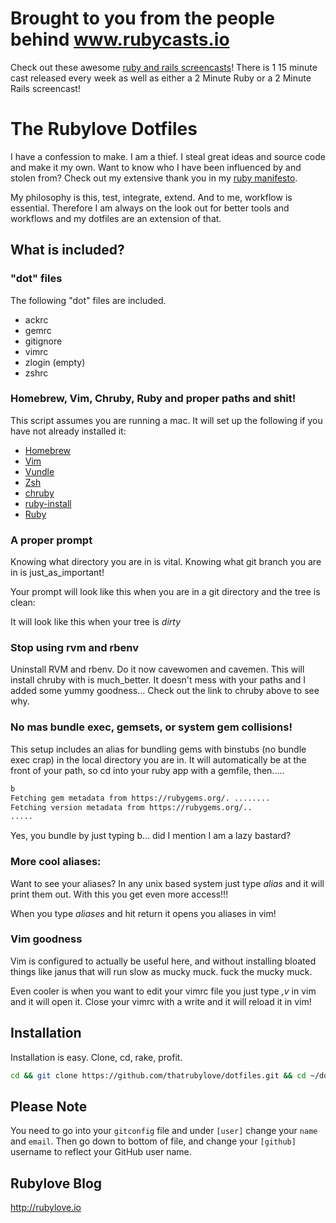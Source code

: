 # Brought to you from the people behind www.rubycasts.io

Check out these awesome [ruby and rails screencasts](https://www.rubycasts.io)! There is 1 15 minute cast released every week as well as either a 2 Minute Ruby or a 2 Minute Rails screencast!

# The Rubylove Dotfiles

I have a confession to make. I am a thief. I steal great ideas and source code and make it my own. Want to know who I have been influenced by and stolen from? Check out my extensive thank you in my [ruby manifesto](https://github.com/rubylove/ruby_programming_manifesto).

My philosophy is this, test, integrate, extend. And to me, workflow is essential. Therefore I am always on the look out for better tools and workflows and my dotfiles are an extension of that.


## What is included?

### "dot" files

The following "dot" files are included. 

* ackrc
* gemrc
* gitignore
* vimrc
* zlogin (empty)
* zshrc

### Homebrew, Vim, Chruby, Ruby and proper paths and shit!

This script assumes you are running a mac. It will set up the following if you have not already installed it:

* [Homebrew](http://brew.sh/)
* [Vim](http://www.vim.org/)
* [Vundle](https://github.com/gmarik/Vundle.vim)
* [Zsh](http://www.zsh.org/)
* [chruby](https://github.com/postmodern/chruby)
* [ruby-install](https://github.com/postmodern/ruby-install)
* [Ruby](https://github.com/ruby/ruby)

### A proper prompt

Knowing what directory you are in is vital. Knowing what git branch you are in is just_as_important!

Your prompt will look like this when you are in a git directory and the tree is clean:

It will look like this when your tree is *dirty*

### Stop using rvm and rbenv

Uninstall RVM and rbenv. Do it now cavewomen and cavemen. This will install chruby with is much_better. It doesn't mess with your paths and I added some yummy goodness... Check out the link to chruby above to see why.

### No mas bundle exec, gemsets, or system gem collisions!

This setup includes an alias for bundling gems with binstubs (no bundle exec crap) in the local directory you are in. It will automatically be at the front of your path, so cd into your ruby app with a gemfile, then.....

```bash
b
Fetching gem metadata from https://rubygems.org/. ........
Fetching version metadata from https://rubygems.org/..
.....
```

Yes, you bundle by just typing b... did I mention I am a lazy bastard?

### More cool aliases:

Want to see your aliases? In any unix based system just type *alias* and it will print them out. With this you get even more access!!!

When you type *aliases* and hit return it opens you aliases in vim!


### Vim goodness

Vim is configured to actually be useful here, and without installing bloated things like janus that will run slow as mucky muck. fuck the mucky muck.

Even cooler is when you want to edit your vimrc file you just type *,v* in vim and it will open it. Close your vimrc with a write and it will reload it in vim!

## Installation

Installation is easy. Clone, cd, rake, profit.

```sh
cd && git clone https://github.com/thatrubylove/dotfiles.git && cd ~/dotfiles && rake
```

## Please Note

You need to go into your `gitconfig` file and under `[user]` change your `name` and `email`. Then go down to bottom of file, and change your `[github]` username to reflect your GitHub user name. 

## Rubylove Blog

http://rubylove.io
